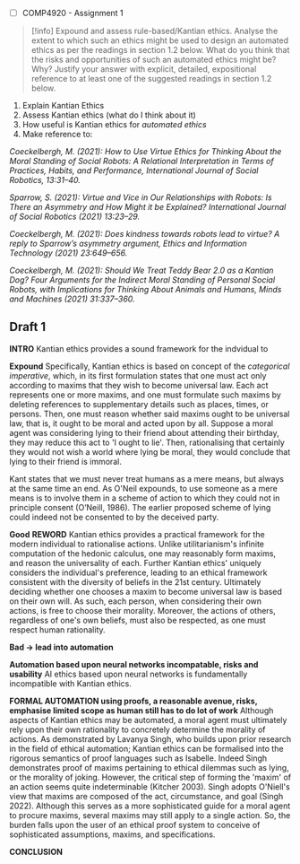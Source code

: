 - [ ] COMP4920 - Assignment 1

> [!info] Expound and assess rule-based/Kantian ethics. Analyse the extent to which such an ethics might be used to design an automated ethics as per the readings in section 1.2 below. What do you think that the risks and opportunities of such an automated ethics might be? Why? Justify your answer with explicit, detailed, expositional reference to at least one of the suggested readings in section 1.2 below.

1. Explain Kantian Ethics
2. Assess Kantian ethics (what do I think about it)
3. How useful is Kantian ethics for *automated ethics*
4. Make reference to:

*Coeckelbergh, M. (2021): How to Use Virtue Ethics for Thinking About the Moral Standing of Social Robots: A Relational Interpretation in Terms of Practices, Habits, and Performance, International Journal of Social Robotics, 13:31–40.*

*Sparrow, S. (2021): Virtue and Vice in Our Relationships with Robots: Is There an Asymmetry and How Might it be Explained? International Journal of Social Robotics (2021) 13:23–29.*

*Coeckelbergh, M. (2021): Does kindness towards robots lead to virtue? A reply to Sparrow’s asymmetry argument, Ethics and Information Technology (2021) 23:649–656.*

*Coeckelbergh, M. (2021): Should We Treat Teddy Bear 2.0 as a Kantian Dog? Four Arguments for the Indirect Moral Standing of Personal Social Robots, with Implications for Thinking About Animals and Humans, Minds and Machines (2021) 31:337–360.*

## Draft 1
**INTRO**
Kantian ethics provides a sound framework for the indvidual to 

**Expound**
Specifically, Kantian ethics is based on concept of the *categorical imperative*, which, in its first formulation states that one must act only according to maxims that they wish to become universal law. Each act represents one or more maxims, and one must formulate such maxims by deleting references to supplementary details such as places, times, or persons. Then, one must reason whether said maxims ought to be universal law, that is, it ought to be moral and acted upon by all. Suppose a moral agent was considering lying to their friend about attending their birthday, they may reduce this act to 'I ought to lie'. Then, rationalising that certainly they would not wish a world where lying be moral, they would conclude that lying to their friend is immoral.

Kant states that we must never treat humans as a mere means, but always at the same time an end. As O'Neil expounds, to use someone as a mere means is to involve them in a scheme of action to which they could not in principle consent (O’Neill, 1986). The earlier proposed scheme of lying could indeed not be consented to by the deceived party.

**Good**
**REWORD**
Kantian ethics provides a practical framework for the modern individual to rationalise actions. Unlike utilitarianism's infinite computation of the hedonic calculus, one may reasonably form maxims, and reason the universality of each. Further Kantian ethics' uniquely considers the individual's preference, leading to an ethical framework consistent with the diversity of beliefs in the 21st century. Ultimately deciding whether one chooses a maxim to become universal law is based on their own will. As such, each person, when considering their own actions, is free to choose their morality. Moreover, the actions of others, regardless of one's own beliefs, must also be respected, as one must respect human rationality.

**Bad -> lead into automation**

**Automation based upon neural networks incompatable, risks and usability**
AI ethics based upon neural networks is fundamentally incompatible with Kantian ethics.

**FORMAL AUTOMATION using proofs, a reasonable avenue, risks, emphasise limited scope as human still has to do lot of work**
Although aspects of Kantian ethics may be automated, a moral agent must ultimately rely upon their own rationality to concretely determine the morality of actions. As demonstrated by Lavanya Singh, who builds upon prior research in the field of ethical automation; Kantian ethics can be formalised into the rigorous semantics of proof languages such as Isabelle. Indeed Singh demonstrates proof of maxims pertaining to ethical dilemmas such as lying, or the morality of joking. However, the critical step of forming the 'maxim' of an action seems quite indeterminable (Kitcher 2003). Singh adopts O'Niell's view that maxims are composed of the act, circumstance, and goal (Singh 2022). Although this serves as a more sophisticated guide for a moral agent to procure maxims, several maxims may still apply to a single action. So, the burden falls upon the user of an ethical proof system to conceive of sophisticated assumptions, maxims, and specifications.

**CONCLUSION**